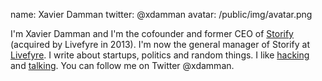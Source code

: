 name: Xavier Damman
twitter: @xdamman
avatar: /public/img/avatar.png

I'm Xavier Damman and I'm the cofounder and former CEO of [Storify](http://storify.com) (acquired by Livefyre in 2013). I'm now the general manager of Storify at [Livefyre](http://livefyre.com). I write about startups, politics and random things. I like [hacking](http://github.com/xdamman) and [talking](/interviews).
You can follow me on Twitter @xdamman.
